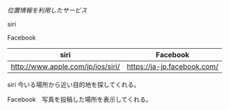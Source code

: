 _位置情報を利用したサービス_

siri

Facebook

siri|Facebook
----|--------
http://www.apple.com/jp/ios/siri/|https://ja-jp.facebook.com/


siri 今いる場所から近い目的地を探してくれる。

Facebook　写真を投稿した場所を表示してくれる。
